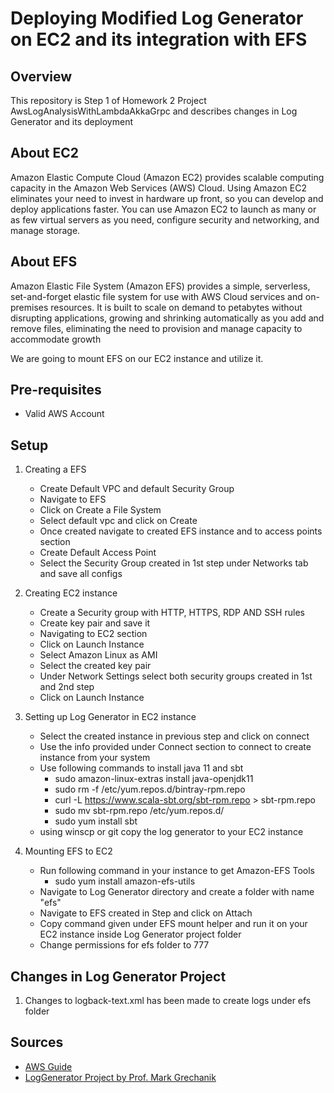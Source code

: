 # Deploying Modified Log Generator on EC2 and its integration with EFS

## Overview
This repository is Step 1 of Homework 2 Project AwsLogAnalysisWithLambdaAkkaGrpc and describes changes in Log Generator and its deployment

## About EC2

Amazon Elastic Compute Cloud (Amazon EC2) provides scalable computing capacity in the Amazon Web Services (AWS) Cloud. Using Amazon EC2 eliminates your need to invest in hardware up front, so you can develop and deploy applications faster. You can use Amazon EC2 to launch as many or as few virtual servers as you need, configure security and networking, and manage storage. 

## About EFS

Amazon Elastic File System (Amazon EFS) provides a simple, serverless, set-and-forget elastic file system for use with AWS Cloud services and on-premises resources. It is built to scale on demand to petabytes without disrupting applications, growing and shrinking automatically as you add and remove files, eliminating the need to provision and manage capacity to accommodate growth

We are going to mount EFS on our EC2 instance and utilize it.

## Pre-requisites
- Valid AWS Account

## Setup

1. Creating a EFS
    - Create Default VPC and default Security Group
    - Navigate to EFS
    - Click on Create a File System
    - Select default vpc and click on Create
    - Once created navigate to created EFS instance and to access points section
    - Create Default Access Point
    - Select the Security Group created in 1st step under Networks tab and save all configs
 
2. Creating EC2 instance
     - Create a Security group with HTTP, HTTPS, RDP AND SSH rules
    - Create key pair and save it
    - Navigating to EC2 section
    - Click on Launch Instance
    - Select Amazon Linux as AMI
    - Select the created key pair
    - Under Network Settings select both security groups created in 1st and 2nd step
    - Click on Launch Instance
  
 3. Setting up Log Generator in EC2 instance
    - Select the created instance in previous step and click on connect
    - Use the info provided under Connect section to connect to create instance from your system
    - Use following commands to install java 11 and sbt
      - sudo amazon-linux-extras install java-openjdk11
      - sudo rm -f /etc/yum.repos.d/bintray-rpm.repo
      - curl -L https://www.scala-sbt.org/sbt-rpm.repo > sbt-rpm.repo
      - sudo mv sbt-rpm.repo /etc/yum.repos.d/
      - sudo yum install sbt
    - using winscp or git copy the log generator to your EC2 instance
 
 4. Mounting EFS to EC2
    - Run following command in your instance to get Amazon-EFS Tools
      - sudo yum install amazon-efs-utils
    - Navigate to Log Generator directory and create a folder with name "efs"
    - Navigate to EFS created in Step and click on Attach
    - Copy command given under EFS mount helper and run it on your EC2 instance inside Log Generator project folder
    - Change permissions for efs folder to 777

 ## Changes in Log Generator Project
 
 1. Changes to logback-text.xml has been made to create logs under efs folder

## Sources

- [AWS Guide](https://aws.amazon.com/)
- [LogGenerator Project by Prof. Mark Grechanik](https://github.com/TomarGunjan/CS441_Fall2022/tree/main/LogFileGenerator)

